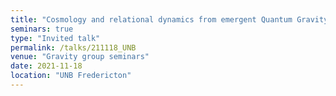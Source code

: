 ```yaml
---
title: "Cosmology and relational dynamics from emergent Quantum Gravity"
seminars: true
type: "Invited talk"
permalink: /talks/211118_UNB
venue: "Gravity group seminars"
date: 2021-11-18
location: "UNB Fredericton"
---
```


